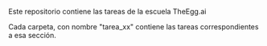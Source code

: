 Este repositorio contiene las tareas de la escuela TheEgg.ai

Cada carpeta, con nombre "tarea_xx" contiene las tareas correspondientes a esa sección.
